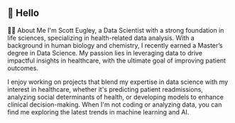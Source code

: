 ## 👋 Hello

👨‍💻 About Me
I'm Scott Eugley, a Data Scientist with a strong foundation in life sciences, specializing in health-related data analysis. With a background in human biology and chemistry, I recently earned a Master’s degree in Data Science. My passion lies in leveraging data to drive impactful insights in healthcare, with the ultimate goal of improving patient outcomes.

I enjoy working on projects that blend my expertise in data science with my interest in healthcare, whether it's predicting patient readmissions, analyzing social determinants of health, or developing models to enhance clinical decision-making. When I'm not coding or analyzing data, you can find me exploring the latest trends in machine learning and AI.

<!--
**SEugley/seugley** is a ✨ _special_ ✨ repository because its `README.md` (this file) appears on your GitHub profile.

Here are some ideas to get you started:

- 🔭 I’m currently working on ...
- 🌱 I’m currently learning ...
- 👯 I’m looking to collaborate on ...
- 🤔 I’m looking for help with ...
- 💬 Ask me about ...
- 📫 How to reach me: ...
- 😄 Pronouns: ...
- ⚡ Fun fact: ...
-->
